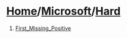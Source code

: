 # [Home](./../..)/[Microsoft](./..)/[Hard](./)
1. [First_Missing_Positive](./First_Missing_Positive.md)
